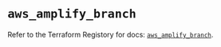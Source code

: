 # `aws_amplify_branch`

Refer to the Terraform Registory for docs: [`aws_amplify_branch`](https://registry.terraform.io/providers/hashicorp/aws/5.26.0/docs/resources/amplify_branch).

